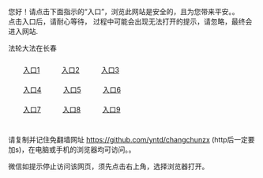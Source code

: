 您好！请点击下面指示的“入口”，浏览此网站是安全的，且为您带来平安。。 <br/>
点击入口后，请耐心等待， 过程中可能会出现无法打开的提示，请忽略，最终会进入网站. </br>

法轮大法在长春<br/>
<div style="padding:10px"><a style="margin:20px" target="_blank" href="https://dq2c8pras1zef.cloudfront.net/2Qpsp?mekkeps" id="ccLink1" rel="nofollow">入口1</a> <a target="_blank" style="margin:20px" href="https://d1oqn2z95w52y3.cloudfront.net/2Qpsp?rvplbir" id="ccLink2" rel="nofollow">入口2</a> <a style="margin:20px" target="_blank" href="https://d2t358or3xtfsb.cloudfront.net/2Qpsp?hsuioybj" id="ccLink3" rel="nofollow">入口3</a></div>

<div style="padding:10px" ><a style="margin:20px" target="_blank" href="https://dq2c8pras1zef.cloudfront.net/2Qpsp?mekkeps" id="ccLink4" rel="nofollow">入口4</a> <a style="margin:20px" href="https://d1oqn2z95w52y3.cloudfront.net/2Qpsp?rvplbir" target="_blank" id="ccLink5" rel="nofollow">入口5</a> <a style="margin:20px" href="https://d2t358or3xtfsb.cloudfront.net/2Qpsp?hsuioybj" target="_blank" id="ccLink6" rel="nofollow">入口6</a></div>

<div style="padding:10px"><a style="margin:20px" target="_blank" href="https://dq2c8pras1zef.cloudfront.net/2Qpsp?mekkeps" id="ccLink7" rel="nofollow">入口7</a> <a style="margin:20px" href="https://d1oqn2z95w52y3.cloudfront.net/2Qpsp?rvplbir" target="_blank" id="ccLink8" rel="nofollow">入口8</a> <a style="margin:20px" target="_blank" href="https://d2t358or3xtfsb.cloudfront.net/2Qpsp?hsuioybj" id="ccLink9" rel="nofollow">入口9</a></div>

<br/>



请复制并记住免翻墙网址 https://github.com/yntd/changchunzx (http后一定要加s)，在电脑或手机的浏览器均可访问。。<br/>

微信如提示停止访问该网页，须先点击右上角，选择浏览器打开。
